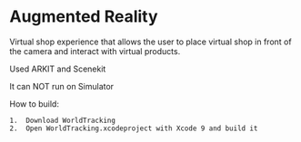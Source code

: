 # Augmented Reality
Virtual shop experience that allows the user to place virtual shop in front of the camera and interact with virtual products. 

Used ARKIT and Scenekit

It can NOT run on Simulator

How to build:

	1.	Download WorldTracking
	2.	Open WorldTracking.xcodeproject with Xcode 9 and build it
